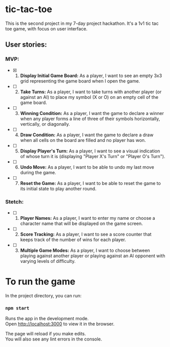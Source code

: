 # tic-tac-toe
This is the second project in my 7-day project hackathon. It's a 1v1 tic tac toe game, with focus on user interface.

## User stories:

### MVP:

- [x] 1. **Display Initial Game Board:** As a player, I want to see an empty 3x3 grid representing the game board when I open the game.

- [ ] 2. **Take Turns:** As a player, I want to take turns with another player (or against an AI) to place my symbol (X or O) on an empty cell of the game board.

- [ ] 3. **Winning Condition:** As a player, I want the game to declare a winner when any player forms a line of three of their symbols horizontally, vertically, or diagonally.

- [ ] 4. **Draw Condition:** As a player, I want the game to declare a draw when all cells on the board are filled and no player has won.

- [ ] 5. **Display Player's Turn:** As a player, I want to see a visual indication of whose turn it is (displaying "Player X's Turn" or "Player O's Turn").

- [ ] 6. **Undo Move:**
As a player, I want to be able to undo my last move during the game.

- [ ] 7. **Reset the Game:** As a player, I want to be able to reset the game to its initial state to play another round.

### Stetch:

- [ ] 1. **Player Names:** As a player, I want to enter my name or choose a character name that will be displayed on the game screen.

- [ ] 2. **Score Tracking:** As a player, I want to see a score counter that keeps track of the number of wins for each player.

- [ ] 3. **Multiple Game Modes:**
As a player, I want to choose between playing against another player or playing against an AI opponent with varying levels of difficulty.

# To run the game
In the project directory, you can run:

### `npm start`

Runs the app in the development mode.\
Open [http://localhost:3000](http://localhost:3000) to view it in the browser.

The page will reload if you make edits.\
You will also see any lint errors in the console.